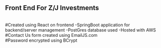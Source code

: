 <h2>Front End For Z/J Investments</h2>
<br />
#Created using React on frontend
-SpringBoot application for backend/server management
-PostGres database used
-Hosted with AWS

<br />
#Contact Us form created using EmailJS.com

<br />
#Password encrypted using BCrypt
